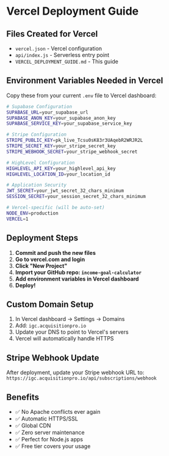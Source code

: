 # Vercel Deployment Guide

## Files Created for Vercel
- `vercel.json` - Vercel configuration
- `api/index.js` - Serverless entry point  
- `VERCEL_DEPLOYMENT_GUIDE.md` - This guide

## Environment Variables Needed in Vercel

Copy these from your current `.env` file to Vercel dashboard:

```bash
# Supabase Configuration
SUPABASE_URL=your_supabase_url
SUPABASE_ANON_KEY=your_supabase_anon_key  
SUPABASE_SERVICE_KEY=your_supabase_service_key

# Stripe Configuration
STRIPE_PUBLIC_KEY=pk_live_Tcsu0sK83r3UAqebR2WRJR2L
STRIPE_SECRET_KEY=your_stripe_secret_key
STRIPE_WEBHOOK_SECRET=your_stripe_webhook_secret

# HighLevel Configuration  
HIGHLEVEL_API_KEY=your_highlevel_api_key
HIGHLEVEL_LOCATION_ID=your_location_id

# Application Security
JWT_SECRET=your_jwt_secret_32_chars_minimum
SESSION_SECRET=your_session_secret_32_chars_minimum

# Vercel-specific (will be auto-set)
NODE_ENV=production
VERCEL=1
```

## Deployment Steps

1. **Commit and push the new files**
2. **Go to vercel.com and login**
3. **Click "New Project"**
4. **Import your GitHub repo: `income-goal-calculator`**
5. **Add environment variables in Vercel dashboard**
6. **Deploy!**

## Custom Domain Setup

1. In Vercel dashboard → Settings → Domains
2. Add: `igc.acquisitionpro.io`
3. Update your DNS to point to Vercel's servers
4. Vercel will automatically handle HTTPS

## Stripe Webhook Update

After deployment, update your Stripe webhook URL to:
`https://igc.acquisitionpro.io/api/subscriptions/webhook`

## Benefits
- ✅ No Apache conflicts ever again
- ✅ Automatic HTTPS/SSL 
- ✅ Global CDN
- ✅ Zero server maintenance
- ✅ Perfect for Node.js apps
- ✅ Free tier covers your usage